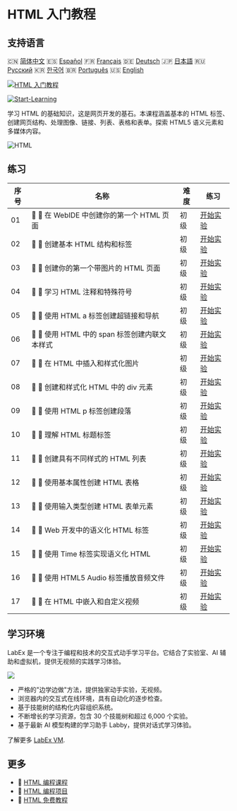 # HTML 入门教程

## 支持语言

🇨🇳 [简体中文](README_zh.md) 🇪🇸 [Español](README_es.md) 🇫🇷 [Français](README_fr.md) 🇩🇪 [Deutsch](README_de.md) 🇯🇵 [日本語](README_ja.md) 🇷🇺 [Русский](README_ru.md) 🇰🇷 [한국어](README_ko.md) 🇧🇷 [Português](README_pt.md) 🇺🇸 [English](README.md) 

[![HTML 入门教程](https://cover-creator.labex.io/html-for-beginners.png?lang=zh)](https://labex.io/zh/courses/html-for-beginners)

[![Start-Learning](https://img.shields.io/badge/Start-Learning-whitesmoke?style=for-the-badge)](https://labex.io/zh/courses/html-for-beginners)

学习 HTML 的基础知识，这是网页开发的基石。本课程涵盖基本的 HTML 标签、创建网页结构、处理图像、链接、列表、表格和表单。探索 HTML5 语义元素和多媒体内容。

![HTML](https://img.shields.io/badge/HTML-whitesmoke?style=for-the-badge&logo=html)


## 练习

|   序号 | 名称                                           | 难度   | 练习                                                                                                                                     |
|--------|------------------------------------------------|--------|------------------------------------------------------------------------------------------------------------------------------------------|
|     01 | 📖 🔵 在 WebIDE 中创建你的第一个 HTML 页面     | 初级   | <a target='_blank' href='https://labex.io/zh/tutorials/html-create-your-first-html-page-in-webide-451041'>开始实验</a>                   |
|     02 | 📖 🔵 创建基本 HTML 结构和标签                 | 初级   | <a target='_blank' href='https://labex.io/zh/tutorials/css-create-basic-html-structure-and-tags-451029'>开始实验</a>                     |
|     03 | 📖 🔵 创建你的第一个带图片的 HTML 页面         | 初级   | <a target='_blank' href='https://labex.io/zh/tutorials/javascript-create-your-first-html-page-with-image-451042'>开始实验</a>            |
|     04 | 📖 🔵 学习 HTML 注释和特殊符号                 | 初级   | <a target='_blank' href='https://labex.io/zh/tutorials/html-learn-html-comments-and-special-symbols-451065'>开始实验</a>                 |
|     05 | 📖 🔵 使用 HTML a 标签创建超链接和导航         | 初级   | <a target='_blank' href='https://labex.io/zh/tutorials/javascript-create-hyperlinks-and-navigation-with-html-a-tags-451037'>开始实验</a> |
|     06 | 📖 🔵 使用 HTML 中的 span 标签创建内联文本样式 | 初级   | <a target='_blank' href='https://labex.io/zh/tutorials/javascript-create-inline-text-styling-with-span-tags-in-html-451038'>开始实验</a> |
|     07 | 📖 🔵 在 HTML 中插入和样式化图片               | 初级   | <a target='_blank' href='https://labex.io/zh/tutorials/html-insert-and-style-images-in-html-452362'>开始实验</a>                         |
|     08 | 📖 🔵 创建和样式化 HTML 中的 div 元素          | 初级   | <a target='_blank' href='https://labex.io/zh/tutorials/javascript-create-and-style-div-elements-in-html-451028'>开始实验</a>             |
|     09 | 📖 🔵 使用 HTML p 标签创建段落                 | 初级   | <a target='_blank' href='https://labex.io/zh/tutorials/html-create-paragraphs-with-html-p-tag-451039'>开始实验</a>                       |
|     10 | 📖 🔵 理解 HTML 标题标签                       | 初级   | <a target='_blank' href='https://labex.io/zh/tutorials/javascript-understand-html-heading-tags-451082'>开始实验</a>                      |
|     11 | 📖 🔵 创建具有不同样式的 HTML 列表             | 初级   | <a target='_blank' href='https://labex.io/zh/tutorials/css-create-html-lists-with-different-styles-451035'>开始实验</a>                  |
|     12 | 📖 🔵 使用基本属性创建 HTML 表格               | 初级   | <a target='_blank' href='https://labex.io/zh/tutorials/css-create-html-tables-with-basic-attributes-451036'>开始实验</a>                 |
|     13 | 📖 🔵 使用输入类型创建 HTML 表单元素           | 初级   | <a target='_blank' href='https://labex.io/zh/tutorials/css-create-html-form-elements-with-input-types-451034'>开始实验</a>               |
|     14 | 📖 🔵 Web 开发中的语义化 HTML 标签             | 初级   | <a target='_blank' href='https://labex.io/zh/tutorials/css-semantic-html-tags-in-web-development-451083'>开始实验</a>                    |
|     15 | 📖 🔵 使用 Time 标签实现语义化 HTML            | 初级   | <a target='_blank' href='https://labex.io/zh/tutorials/css-use-time-tag-for-semantic-html-451085'>开始实验</a>                           |
|     16 | 📖 🔵 使用 HTML5 Audio 标签播放音频文件        | 初级   | <a target='_blank' href='https://labex.io/zh/tutorials/html-play-audio-files-with-html5-audio-tag-451070'>开始实验</a>                   |
|     17 | 📖 🔵 在 HTML 中嵌入和自定义视频               | 初级   | <a target='_blank' href='https://labex.io/zh/tutorials/html-embed-and-customize-video-in-html-451045'>开始实验</a>                       |

## 学习环境

LabEx 是一个专注于编程和技术的交互式动手学习平台。它结合了实验室、AI 辅助和虚拟机，提供无视频的实践学习体验。

![](https://tutorial-screenshot.getvm.io/images/vm-1725247253.png)

- 严格的"边学边做"方法，提供独家动手实验，无视频。
- 浏览器内的交互式在线环境，具有自动化的逐步检查。
- 基于技能树的结构化内容组织系统。
- 不断增长的学习资源，包含 30 个技能树和超过 6,000 个实验。
- 基于最新 AI 模型构建的学习助手 Labby，提供对话式学习体验。

了解更多 [LabEx VM](https://support.labex.io/using-labex/virtual-machine).

## 更多

- 🔗 [HTML 编程课程](https://github.com/labex-labs/awesome-programming-courses)
- 🔗 [HTML 编程项目](https://github.com/labex-labs/awesome-programming-projects)
- 🔗 [HTML 免费教程](https://github.com/labex-labs/html-free-tutorials)

